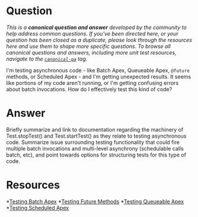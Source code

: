 # Question

*This is a **canonical question and answer** developed by the community to help address common questions. If you've been directed here, or your question has been closed as a duplicate, please look through the resources here and use them to shape more specific questions. To browse all canonical questions and answers, including more unit test resources, navigate to the [`canonical-qa`](https://salesforce.stackexchange.com/questions/tagged/canonical-qa) tag.*

I'm testing asynchronous code - like Batch Apex, Queueable Apex, `@future` methods, or Scheduled Apex - and I'm getting unexpected results. It seems like portions of my code aren't running, or I'm getting confusing errors about batch invocations. How do I effectively test this kind of code?

# Answer

Briefly summarize and link to documentation regarding the machinery of Test.stopTest() and Test.startTest() as they relate to testing asynchronous code. Summarize issue surrounding testing functionality that could fire multiple batch invocations and multi-level asynchrony (schedulable calls batch, etc), and point towards options for structuring tests for this type of code.

# Resources

*[Testing Batch Apex](https://trailhead.salesforce.com/en/content/learn/modules/asynchronous_apex/async_apex_batch#Tdxn4tBK-heading7)
*[Testing Future Methods](https://trailhead.salesforce.com/content/learn/modules/asynchronous_apex/async_apex_future_methods#Tdxn4tBK-heading5)
*[Testing Queueable Apex](https://trailhead.salesforce.com/content/learn/modules/asynchronous_apex/async_apex_queueable#Tdxn4tBK-heading6)
*[Testing Scheduled Apex](https://trailhead.salesforce.com/content/learn/modules/asynchronous_apex/async_apex_scheduled#Tdxn4tBK-heading7)

